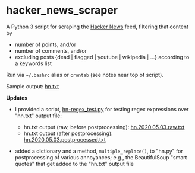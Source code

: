 # hacker_news_scraper

A Python 3 script for scraping the [Hacker News](https://news.ycombinator.com/news) feed, filtering that content by

* number of points, and/or
* number of comments, and/or
* excluding posts {dead | flagged | youtube | wikipedia | ...} according to a keywords list

Run via `~/.bashrc` alias or `crontab` (see notes near top of script).

Sample output: [hn.txt](https://github.com/victoriastuart/hacker_news_scraper/blob/master/hn.txt)

**Updates**

* I provided a script, [hn-regex_test.py](https://github.com/victoriastuart/hacker_news_scraper/blob/master/hn-regex_test.py) for testing regex expressions over "hn.txt" output file:

  * hn.txt output (raw, before postprocessing): [hn.2020.05.03.raw.txt](https://github.com/victoriastuart/hacker_news_scraper/blob/master/hn.2020.05.03.raw.txt)
  * hn.txt output (after postprocessing): [hn.2020.05.03.postprocessed.txt]()

* added a dictionary and a method, `multiple_replace()`, to "hn.py" for postprocessing of various annoyances; e.g., the  BeautifulSoup "smart quotes" that get added to the "hn.txt" output file
